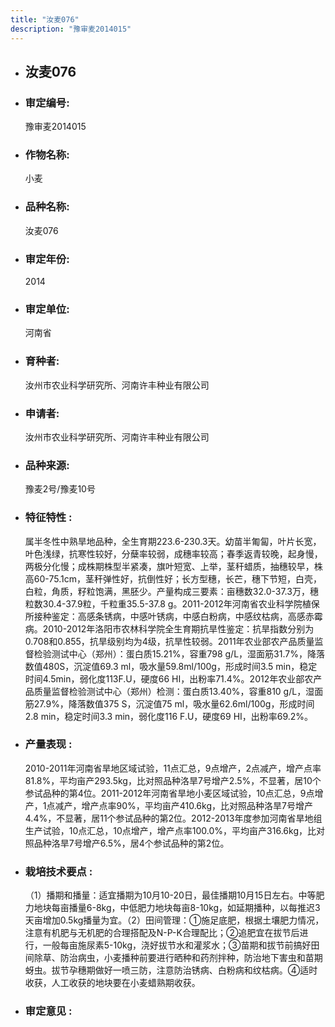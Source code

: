 ```yaml
---
title: "汝麦076"
description: "豫审麦2014015"
---
```

* ## 汝麦076
* ###  审定编号:  
   豫审麦2014015

*  ### 作物名称:  
   小麦

*   ###  品种名称: 
    汝麦076

*   ### 审定年份: 
    2014

*   ### 审定单位:  
    河南省

*   ### 育种者:  
    汝州市农业科学研究所、河南许丰种业有限公司

*   ### 申请者:  
    汝州市农业科学研究所、河南许丰种业有限公司

*   ### 品种来源:  
    豫麦2号/豫麦10号


*   ### 特征特性 : 
    属半冬性中熟旱地品种，全生育期223.6-230.3天。幼苗半匍匐，叶片长宽，叶色浅绿，抗寒性较好，分蘖率较弱，成穗率较高；春季返青较晚，起身慢，两极分化慢；成株期株型半紧凑，旗叶短宽、上举，茎秆蜡质，抽穗较早，株高60-75.1cm，茎秆弹性好，抗倒性好；长方型穗，长芒，穗下节短，白壳，白粒，角质，籽粒饱满，黑胚少。产量构成三要素：亩穗数32.0-37.3万，穗粒数30.4-37.9粒，千粒重35.5-37.8 g。2011-2012年河南省农业科学院植保所接种鉴定：高感条锈病，中感叶锈病，中感白粉病，中感纹枯病，高感赤霉病。2010-2012年洛阳市农林科学院全生育期抗旱性鉴定：抗旱指数分别为0.708和0.855，抗旱级别均为4级，抗旱性较弱。2011年农业部农产品质量监督检验测试中心（郑州）：蛋白质15.21%，容重798 g/L，湿面筋31.7%，降落数值480S，沉淀值69.3 ml，吸水量59.8ml/100g，形成时间3.5 min，稳定时间4.5min，弱化度113F.U，硬度66 HI，出粉率71.4%。2012年农业部农产品质量监督检验测试中心（郑州）检测：蛋白质13.40%，容重810 g/L，湿面筋27.9%，降落数值375 S，沉淀值75 ml，吸水量62.6ml/100g，形成时间2.8 min，稳定时间3.3 min，弱化度116 F.U，硬度69 HI，出粉率69.2%。


*   ### 产量表现 : 
    2010-2011年河南省旱地区域试验，11点汇总，9点增产，2点减产，增产点率81.8%，平均亩产293.5kg，比对照品种洛旱7号增产2.5%，不显著，居10个参试品种的第4位。2011-2012年河南省旱地小麦区域试验，10点汇总，9点增产，1点减产，增产点率90%，平均亩产410.6kg，比对照品种洛旱7号增产4.4%，不显著，居11个参试品种的第2位。2012-2013年度参加河南省旱地组生产试验，10点汇总，10点增产，增产点率100.0%，平均亩产316.6kg，比对照品种洛旱7号增产6.5%，居4个参试品种的第2位。


*   ### 栽培技术要点 : 
    （1）播期和播量：适宜播期为10月10-20日，最佳播期10月15日左右。中等肥力地块每亩播量6-8kg，中低肥力地块每亩8-10kg，如延期播种，以每推迟3天亩增加0.5kg播量为宜。（2）田间管理：①施足底肥，根据土壤肥力情况，注意有机肥与无机肥的合理搭配及N-P-K合理配比；②追肥宜在拔节后进行，一般每亩施尿素5-10kg，浇好拔节水和灌浆水；③苗期和拔节前搞好田间除草、防治病虫，小麦播种前要进行晒种和药剂拌种，防治地下害虫和苗期蚜虫。拔节孕穗期做好一喷三防，注意防治锈病、白粉病和纹枯病。④适时收获，人工收获的地块要在小麦蜡熟期收获。


*   ### 审定意见 : 
    
